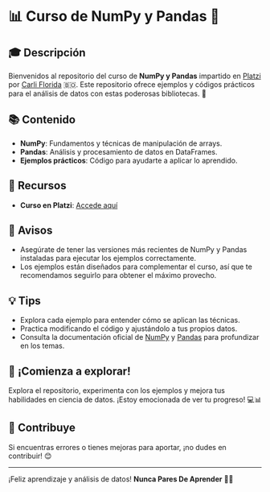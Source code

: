 # 📊 Curso de NumPy y Pandas 🐼

## 🎓 Descripción

Bienvenidos al repositorio del curso de **NumPy y Pandas** impartido en [Platzi](https://platzi.com/cursos/numpy-pandas/) por [Carli Florida](https://github.com/carlicode) 🇧🇴. Este repositorio ofrece ejemplos y códigos prácticos para el análisis de datos con estas poderosas bibliotecas. 🚀

## 📚 Contenido

- **NumPy**: Fundamentos y técnicas de manipulación de arrays.
- **Pandas**: Análisis y procesamiento de datos en DataFrames.
- **Ejemplos prácticos**: Código para ayudarte a aplicar lo aprendido.

## 🔗 Recursos

- **Curso en Platzi**: [Accede aquí](https://platzi.com/cursos/numpy-pandas/)

## 📢 Avisos

- Asegúrate de tener las versiones más recientes de NumPy y Pandas instaladas para ejecutar los ejemplos correctamente.
- Los ejemplos están diseñados para complementar el curso, así que te recomendamos seguirlo para obtener el máximo provecho.

## 💡 Tips

- Explora cada ejemplo para entender cómo se aplican las técnicas.
- Practica modificando el código y ajustándolo a tus propios datos.
- Consulta la documentación oficial de [NumPy](https://numpy.org/doc/stable/) y [Pandas](https://pandas.pydata.org/pandas-docs/stable/) para profundizar en los temas.

## 🚀 ¡Comienza a explorar!

Explora el repositorio, experimenta con los ejemplos y mejora tus habilidades en ciencia de datos. ¡Estoy emocionada de ver tu progreso! 💻📊

## 🤝 Contribuye

Si encuentras errores o tienes mejoras para aportar, ¡no dudes en contribuir! 😊

---

¡Feliz aprendizaje y análisis de datos! <strong>Nunca Pares De Aprender</strong> 💪💚
